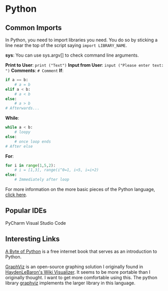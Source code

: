 # Python

## Common Imports

In Python, you need to import libraries you need. You do so by sticking a line near the top of the script saying `import LIBRARY_NAME`.

**sys**: You can use sys.argv[] to check command line arguments.

**Print to User**: `print ("Text")`
**Input from User**: `input ("Please enter text: ")`
**Comments**: ` # Comment `
**If**:
``` Python
if a == b:
	# a = b
elif a < b:
	# a < b
else:
	# a > b 
# Afterwards...
```
**While**:
``` Python
while a < b:
	# loopy
else: 
	# once loop ends
# After else
```
**For**:
``` Python
for i in range(1,5,2): 
	# i = [1,3], range(i^0=1, i<5, i=i+2)
else:
	# Immediately after loop
```
For more information on the more basic pieces of the Python language, [click here](https://python.swaroopch.com/basics.html).

## Popular IDEs

PyCharm
Visual Studio Code

## Interesting Links

[A Byte of Python](https://python.swaroopch.com/) is a free internet book that serves as an introduction to Python. 

[GraphViz](https://www.graphviz.org/) is an open-source graphing solution I originally found in [HaydenLeBaron's Wiki Visualizer](https://github.com/HaydenLeBaron/mdwiki-cartographer). It seems to be more portable than I originally thought. I want to get more comfortable using this. The python library [graphviz](https://graphviz.readthedocs.io/en/stable/manual.html) implements the larger library in this language.